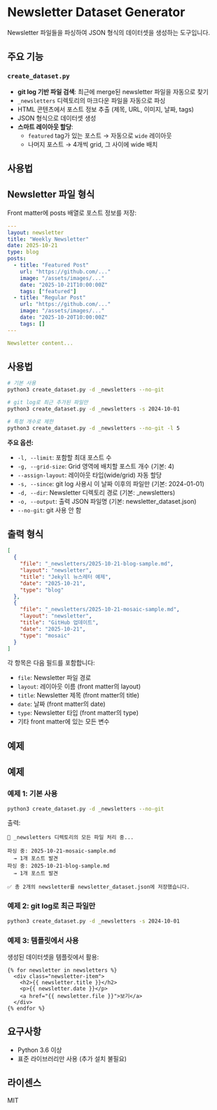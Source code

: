 # Newsletter Dataset Generator

Newsletter 파일들을 파싱하여 JSON 형식의 데이터셋을 생성하는 도구입니다.

## 주요 기능

### `create_dataset.py`

- **git log 기반 파일 검색**: 최근에 merge된 newsletter 파일을 자동으로 찾기
- `_newsletters` 디렉토리의 마크다운 파일을 자동으로 파싱
- HTML 콘텐츠에서 포스트 정보 추출 (제목, URL, 이미지, 날짜, tags)
- JSON 형식으로 데이터셋 생성
- **스마트 레이아웃 할당**:
  - `featured` tag가 있는 포스트 → 자동으로 `wide` 레이아웃
  - 나머지 포스트 → 4개씩 grid, 그 사이에 wide 배치

## 사용법

## Newsletter 파일 형식

Front matter에 posts 배열로 포스트 정보를 저장:

```yaml
---
layout: newsletter
title: "Weekly Newsletter"
date: 2025-10-21
type: blog
posts:
  - title: "Featured Post"
    url: "https://github.com/..."
    image: "/assets/images/..."
    date: "2025-10-21T10:00:00Z"
    tags: ["featured"]
  - title: "Regular Post"
    url: "https://github.com/..."
    image: "/assets/images/..."
    date: "2025-10-20T10:00:00Z"
    tags: []
---

Newsletter content...
```

## 사용법

```bash
# 기본 사용
python3 create_dataset.py -d _newsletters --no-git

# git log로 최근 추가된 파일만
python3 create_dataset.py -d _newsletters -s 2024-10-01

# 특정 개수로 제한
python3 create_dataset.py -d _newsletters --no-git -l 5
```

**주요 옵션:**
- `-l, --limit`: 포함할 최대 포스트 수
- `-g, --grid-size`: Grid 영역에 배치할 포스트 개수 (기본: 4)
- `--assign-layout`: 레이아웃 타입(wide/grid) 자동 할당
- `-s, --since`: git log 사용시 이 날짜 이후의 파일만 (기본: 2024-01-01)
- `-d, --dir`: Newsletter 디렉토리 경로 (기본: _newsletters)
- `-o, --output`: 출력 JSON 파일명 (기본: newsletter_dataset.json)
- `--no-git`: git 사용 안 함

## 출력 형식

```json
[
  {
    "file": "_newsletters/2025-10-21-blog-sample.md",
    "layout": "newsletter",
    "title": "Jekyll 뉴스레터 예제",
    "date": "2025-10-21",
    "type": "blog"
  },
  {
    "file": "_newsletters/2025-10-21-mosaic-sample.md",
    "layout": "newsletter",
    "title": "GitHub 업데이트",
    "date": "2025-10-21",
    "type": "mosaic"
  }
]
```

각 항목은 다음 필드를 포함합니다:

- `file`: Newsletter 파일 경로
- `layout`: 레이아웃 이름 (front matter의 layout)
- `title`: Newsletter 제목 (front matter의 title)
- `date`: 날짜 (front matter의 date)
- `type`: Newsletter 타입 (front matter의 type)
- 기타 front matter에 있는 모든 변수

## 예제

## 예제

### 예제 1: 기본 사용

```bash
python3 create_dataset.py -d _newsletters --no-git
```

출력:
```
📂 _newsletters 디렉토리의 모든 파일 처리 중...

파싱 중: 2025-10-21-mosaic-sample.md
  → 1개 포스트 발견
파싱 중: 2025-10-21-blog-sample.md
  → 1개 포스트 발견

✅ 총 2개의 newsletter를 newsletter_dataset.json에 저장했습니다.
```

### 예제 2: git log로 최근 파일만

```bash
python3 create_dataset.py -d _newsletters -s 2024-10-01
```

### 예제 3: 템플릿에서 사용

생성된 데이터셋을 템플릿에서 활용:

```liquid
{% for newsletter in newsletters %}
  <div class="newsletter-item">
    <h2>{{ newsletter.title }}</h2>
    <p>{{ newsletter.date }}</p>
    <a href="{{ newsletter.file }}">보기</a>
  </div>
{% endfor %}
```

## 요구사항

- Python 3.6 이상
- 표준 라이브러리만 사용 (추가 설치 불필요)

## 라이센스

MIT
